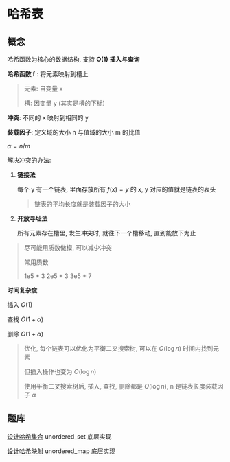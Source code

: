 # 哈希表

## 概念

哈希函数为核心的数据结构, 支持 **O(1) 插入与查询**

**哈希函数 f** : 将元素映射到槽上

> 元素: 自变量 x
>
> 槽: 因变量 y (其实是槽的下标)

**冲突**: 不同的 x 映射到相同的 y

**装载因子**: 定义域的大小 n 与值域的大小 m 的比值

$\alpha = n / m$

解决冲突的办法: 

1. **链接法**

   每个 y 有一个链表, 里面存放所有 $f(x) = y$ 的 $x$, y 对应的值就是链表的表头

   > 链表的平均长度就是装载因子的大小

2. **开放寻址法**

   所有元素存在槽里, 发生冲突时, 就往下一个槽移动, 直到能放下为止

> 尽可能用质数做模, 可以减少冲突
>
> 常用质数
>
> 1e5 + 3
> 2e5 + 3
> 3e5 + 7

**时间复杂度**

插入 $O(1)$

查找 $O(1 + \alpha)$

删除 $O(1 + \alpha)$

> 优化, 每个链表可以优化为平衡二叉搜索树, 可以在 $O(\log n)$ 时间内找到元素
>
> 但插入操作也变为 $O(\log n)$
>
> 使用平衡二叉搜索树后, 插入, 查找, 删除都是 $O(\log n)$, n 是链表长度装载因子 $\alpha$

## 题库

[设计哈希集合](https://leetcode.cn/problems/design-hashset/)		unordered_set 底层实现

[设计哈希映射](https://leetcode.cn/problems/design-hashmap/)		unordered_map 底层实现